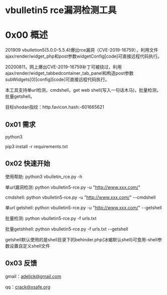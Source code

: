 # vbulletin5 rce漏洞检测工具



# 0x00 概述

201909 vbulletion5(5.0.0-5.5.4)爆出rce漏洞（CVE-2019-16759），利用文件ajax/render/widget_php和post参数widgetConfig[code]可直接远程代码执行。

20200811，网上爆出CVE-2019-16759补丁可被绕过，利用ajax/render/widget_tabbedcontainer_tab_panel和构造post参数subWidgets[0][config][code]可直接远程代码执行。

本工具支持单url检测，cmdshell，get web shell(写入一句话木马)，批量检测，批量getshell。

目标shodan指纹：http.favicon.hash:-601665621


## 0x01 需求

python3

pip3 install -r requirements.txt



## 0x02 快速开始

使用帮助: python3 vbulletin_rce.py -h




单url漏洞检测: python vbulletin5-rce.py -u "http://www.xxx.com/"



cmdshell: python vbulletin5-rce.py -u "http://www.xxx.com/" --cmdshell


单url getshell: python vbulletin5-rce.py -u "http://www.xxx.com/" --getshell


批量检测: python vbulletin5-rce.py -f urls.txt



批量getshhell: python vbulletin5-rce.py -f urls.txt --getshell


getshell默认使用的是shell目录下的behinder.php(冰蝎默认shell)可食用-shell参数设置自定义shell文件

## 0x03 反馈


gmail：[adeljck@gmail.com](mailto:adeljck@gmail.com)

qq：[crack@xsafe.org](mailto:crack@xsafe.org)